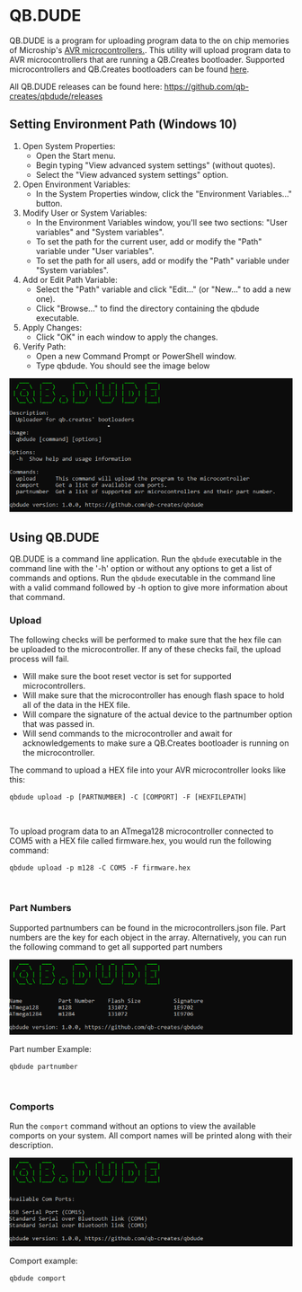 # QB.DUDE

QB.DUDE is a program for uploading program data to the on chip memories of Microship's <a href="https://en.wikipedia.org/wiki/AVR_microcontrollers">AVR microcontrollers.</a>. This utility will upload program data to AVR microcontrollers that are running a QB.Creates bootloader. Supported microcontrollers and QB.Creates bootloaders can be found <a href="https://github.com/qb-creates/avr-bootloaders">here</a>.

All QB.DUDE releases can be found here: https://github.com/qb-creates/qbdude/releases

## Setting Environment Path (Windows 10)
1. Open System Properties:
    - Open the Start menu.
    - Begin typing "View advanced system settings" (without quotes).
    - Select the "View advanced system settings" option.
2. Open Environment Variables:
    - In the System Properties window, click the "Environment Variables..." button.
3. Modify User or System Variables:
    - In the Environment Variables window, you'll see two sections: "User variables" and "System variables".
    - To set the path for the current user, add or modify the "Path" variable under "User variables".
    - To set the path for all users, add or modify the "Path" variable under "System variables".
4. Add or Edit Path Variable:
    - Select the "Path" variable and click "Edit..." (or "New..." to add a new one).
    - Click "Browse..." to find the directory containing the qbdude executable.
5. Apply Changes:
    - Click "OK" in each window to apply the changes.
6. Verify Path:
    - Open a new Command Prompt or PowerShell window.
    - Type qbdude. You should see the image below

      
<img src = "images/qbdude.png">

## Using QB.DUDE 
QB.DUDE is a command line application. Run the ```qbdude``` executable in the command line with the '-h' option or without any options to get a list of commands and options. Run the ```qbdude``` executable in the command line with a valid command followed by -h option to give more information about that command.

### Upload
The following checks will be performed to make sure that the hex file can be uploaded to the microcontroller. If any of these checks fail, the upload process will fail.
- Will make sure the boot reset vector is set for supported microcontrollers.
- Will make sure that the microcontroller has enough flash space to hold all of the data in the HEX file.
- Will compare the signature of the actual device to the partnumber option that was passed in.
- Will send commands to the microcontroller and await for acknowledgements to make sure a QB.Creates bootloader is running on the microcontroller.
  

The command to upload a HEX file into your AVR microcontroller looks like this:
```
qbdude upload -p [PARTNUMBER] -C [COMPORT] -F [HEXFILEPATH]
```

<br> 

To upload program data to an ATmega128 microcontroller connected to COM5 with a HEX file called firmware.hex, you would run the following command:
```
qbdude upload -p m128 -C COM5 -F firmware.hex
```

<br> 

### Part Numbers
Supported partnumbers can be found in the microcontrollers.json file. Part numbers are the key for each object in the array. 
Alternatively, you can run the following command to get all supported part numbers

<img src = "images/partnumber.png">

Part number Example:
```
qbdude partnumber
```

<br> 

### Comports
Run the ```comport``` command without an options to view the available comports on your system. All comport names will be printed along with their description.

<img src = "images/comport.png">

Comport example:
```
qbdude comport
```
